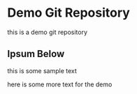 # Demo Git Repository
this is a demo git repository

## Ipsum Below
this is some sample text

here is some more text for the demo
